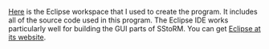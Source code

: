 [Here](http://raw.github.com/joshualande/SStoRM/edit/source/SStoRMProjectDec12_2005.zip) is the Eclipse workspace that I used to create the program. It includes all of the source code used in this program. The Eclipse IDE works particularly well for building the GUI parts of SStoRM. You can get [Eclipse at its website](http://www.eclipse.org).
